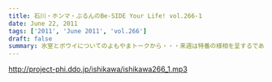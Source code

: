 ```yaml
---
title: 石川・ホンマ・ぶるんのBe-SIDE Your Life! vol.266-1
date: June 22, 2011
tags: ['2011', 'June 2011', 'vol.266']
draft: false
summary: 氷室とボウイについてのよもやまトークから・・・来週は特番の様相を呈するであろうことは間違いなし！？ですね。ホンマさんのへっぽこ音楽評論も楽しめそう。NAMAE
---
```


http://project-phi.ddo.jp/ishikawa/ishikawa266_1.mp3